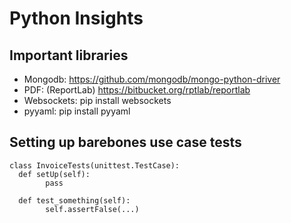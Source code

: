Python Insights
=================

Important libraries
-------------------

* Mongodb: https://github.com/mongodb/mongo-python-driver
* PDF: (ReportLab) https://bitbucket.org/rptlab/reportlab
* Websockets: pip install websockets
* pyyaml: pip install pyyaml

Setting up barebones use case tests
-----------------------------------

```
class InvoiceTests(unittest.TestCase):
  def setUp(self):
        pass

  def test_something(self):
        self.assertFalse(...)
```
